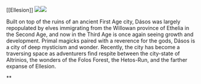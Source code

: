 [[Ellesion]]
![](https://lh7-us.googleusercontent.com/-szGCv8IG9LA1yLVIbBm49cH_c2plK5lJ2w2FDJddaUU6Aq_6piLMiYsWppiOioAjfooAFG02SL6h3qn4AwoqXTeBcjPq49ckq1v5zZsyykFmj_JPpwdHxM28caHKYAQs6O-HIXHhk57K3M9y4lZeSA)![](https://lh7-us.googleusercontent.com/LRlaTOTznlCyRBHEF-4ll7slpNVVUQwiuj9czts8jYSvHa6HFjSZCUcikdOcSI-u2XLunFOXq08F3iMoi-Zu7cep3YIElROGxfVG_NuhEp_WQ5bAavKXvaJO7Sju83ac9nwvFaQcjDgnUgDGpLrlmxM)

  

Built on top of the ruins of an ancient First Age city, Dásos was largely repopulated by elves immigrating from the Willowan province of Ethelia in the Second Age, and now in the Third Age is once again seeing growth and development. Primal magicks paired with a reverence for the gods, Dásos is a city of deep mysticism and wonder. Recently, the city has become a traversing space as adventurers find respite between the city-state of Altrinios, the wonders of the Folos Forest, the Hetos-Run, and the farther expanse of Ellesion.

**